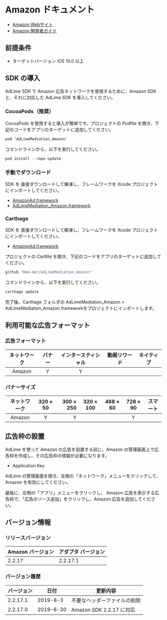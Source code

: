 # Amazon ドキュメント
- [Amazon Webサイト](https://developer.amazon.com/zh/)
- [Amazon 開発者ガイド](https://developer.amazon.com/apps-and-games/mobile-ads)

## 前提条件
- ターゲットバージョン iOS 10.0 以上

## SDK の導入
AdLime SDK で Amazon 広告ネットワークを使用するために、Amazon SDK と、それに対応した AdLime SDK を導入してください。

### CocoaPods（推奨）
CocoaPods を使用すると導入が簡単です。プロジェクトの Podfile を開き、下記のコードをアプリのターゲットに追加してください。
```objectivec
pod 'AdLimeMediation_Amazon'
```

コマンドラインから、以下を実行してください。
```objectivec
pod install --repo-update
```

### 手動でダウンロード
SDK を 直接ダウンロードして解凍し、フレームワークを Xcode プロジェクトにインポートしてください。
- [AmazonAd.framework](https://app-craft-internal.ams3.digitaloceanspaces.com/Frameworks/AmazonAdSDK/AmazonMobileAds-iOS-v2.2.17.0.zip)
- [AdLimeMediation_Amazon.framework](https://github.com/Ham-mer/AdLime-iOS-Pub/raw/master/DownloadZip/AdLimeMediation_Amazon/AdLimeMediation_Amazon_2.2.17.1.zip)

### Carthage
SDK を 直接ダウンロードして解凍し、フレームワークを Xcode プロジェクトにインポートしてください。
- [AmazonAd.framework](https://app-craft-internal.ams3.digitaloceanspaces.com/Frameworks/AmazonAdSDK/AmazonMobileAds-iOS-v2.2.17.0.zip)

プロジェクトの Cartfile を開き、下記のコードをアプリのターゲットに追加してください。
```objectivec
github "Ham-mer/AdLimeMediation_Amazon"
```

コマンドラインから、以下を実行してください。
```objectivec
carthage update
```

完了後、Carthage フォルダの AdLimeMediation_Amazon > AdLimeMediation_Amazon.frameworkをプロジェクトにインポートします。

## 利用可能な広告フォーマット

### 広告フォーマット
|ネットワーク|バナー|インタースティシャル|動画リワード|ネイティブ|
|:-----:|:----:|:----------:|:------:|:----:|
|Amazon |Y     | Y          |        |      |

### バナーサイズ
|ネットワーク  |320 × 50  |300 × 250   |320 × 100  |468 × 60  |728 × 90  |スマート    |
|:-------:|:------:| --------:|:-------:|:------:|:------:|:-------:|
|Amazon   |Y       |Y         |         |        |Y       |         |

## 広告枠の設置
AdLime を使って Amazon の広告を設置する前に、Amazon の管理画面上で広告枠を作成し、その広告枠の情報が必要になります。
- Application Key

AdLime の管理画面を開き、左側の「ネットワーク」メニューをクリックして、Amazon を有効にしてください。

最後に、左側の「アプリ」メニューをクリックし、 Amazon 広告を表示する広告枠で、「広告のソース追加」をクリックし、Amazon 広告を追加してください。

## バージョン情報

### リリースバージョン
| Amazon バージョン   | アダプタ バージョン |
|:-----------------|:----------------|
| 2.2.17           | 2.2.17.1        |

### バージョン履歴
| バージョン         | 日付       | 更新内容                             |
|-----------------|------------|----------------------------------|
| 2.2.17.1        | 2019-8-3   | 不要なヘッダーファイルの削除|
| 2.2.17.0        | 2019-6-30  | Amazon SDK 2.2.17 に対応|
